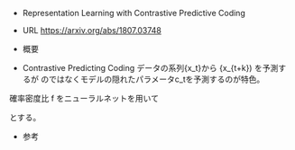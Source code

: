 - Representation Learning with Contrastive Predictive Coding
- URL
https://arxiv.org/abs/1807.03748
- 概要

- Contrastive Predicting Coding
データの系列{x_t}から
{x_{t+k}) を予測するが
のではなくモデルの隠れたパラメータc_tを予測するのが特色。

確率密度比 f
をニューラルネットを用いて

とする。

- 参考

